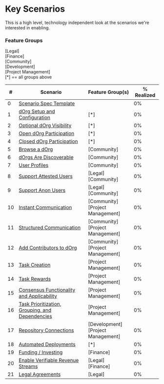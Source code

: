 # Key Scenarios  
This is a high level, technology independent look at the scenarios we're interested in enabling.  

### Feature Groups  
[Legal]  
[Finance]  
[Community]  
[Development]  
[Project Management]  
[*] == all groups above  

|  # | Scenario | Feature Group(s) | % Realized |  
| -- | -------- | ---------------- | ---------- |  
|  0 | [Scenario Spec Template](./scenario-specs/0-spec-template.md) | | 0% |  
|  1 | [dOrg Setup and Configuration](./scenario-specs/1-setup-and-configure.md) | [*] | 0% |  
|  2 | [Optional dOrg Visibility](./scenario-specs/2-optional-dorg-visibility.md) | [*] | 0% |  
|  3 | [Open dOrg Participation](./scenario-specs/3-open-dorg-participation.md) | [*] | 0% |  
|  4 | [Closed dOrg Participation](./scenario-specs/4-closed-dorg-participation.md) | [*] | 0% |  
|  5 | [Browse a dOrg](./scenario-specs/5-browse-a-dorg.md) | [Community] | 0% |  
|  6 | [dOrgs Are Discoverable](./scenario-specs/6-dorgs-are-discoverable.md) | [Community] | 0% |  
|  7 | [User Profiles](./scenario-specs/7-user-profiles.md) | [Community] | 0% |  
|  8 | [Support Attested Users](./scenario-specs/8-support-attested-users.md) | [Legal]<br>[Community] | 0% |  
|  9 | [Support Anon Users](./scenario-specs/9-support-anon-users.md) | [Legal]<br>[Community] | 0% |  
| 10 | [Instant Communication](./scenario-specs/10-instant-communication.md) | [Community]<br>[Project Management] | 0% |  
| 11 | [Structured Communication](./scenario-specs/11-structured-communication.md) | [Community]<br>[Project Management] | 0% |  
| 12 | [Add Contributors to dOrg](./scenario-specs/12-add-contributors-to-dorg.md) | [Community]<br>[Project Management] | 0% |  
| 13 | [Task Creation](./scenario-specs/13-task-creation.md) | [Project Management] | 0% |  
| 14 | [Task Rewards](./scenario-specs/14-task-rewards.md) | [Project Management] | 0% |  
| 15 | [Consensus Functionality and Applicability](./scenario-specs/15-consensus-functionality-and-applicability.md) | [Project Management] | 0% |  
| 16 | [Task Prioritization, Grouping, and Dependencies](./scenario-specs/16-task-prioritization-grouping-and-dependencies.md) | [Project Management] | 0% |  
| 17 | [Repository Connections](./scenario-specs/17-repository-connections.md) | [Development]<br>[Project Management] | 0% |  
| 18 | [Automated Deployments](./scenario-specs/18-automated-deployments.md) | [*] | 0% |  
| 19 | [Funding / Investing](./scenario-specs/19-funding-investing.md) | [Finance] | 0% |  
| 20 | [Enable Verifiable Revenue Streams](./scenario-specs/20-enable-verifiable-revenue-streams.md) | [Legal]<br>[Finance] | 0% |  
| 21 | [Legal Agreements](./scenario-specs/21-legal-agreements.md) | [Legal] | 0% |  
